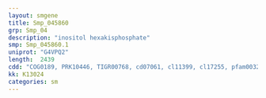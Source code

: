 ```yaml
---
layout: smgene
title: Smp_045860
grp: Smp_04
description: "inositol hexakisphosphate"
smp: Smp_045860.1
uniprot: "G4VPQ2"
length:  2439
cdd: "COG0189, PRK10446, TIGR00768, cd07061, cl11399, cl17255, pfam00328, pfam08443"
kk: K13024
categories: sm
---
```

